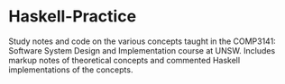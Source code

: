 # Haskell-Practice
Study notes and code on the various concepts taught in the COMP3141: Software System Design and Implementation course at UNSW. Includes markup notes of theoretical concepts and commented Haskell implementations of the concepts.
